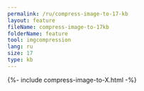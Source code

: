 ```yaml
---
permalink: /ru/compress-image-to-17-kb
layout: feature
fileName: compress-image-to-17kb
folderName: feature
tool: imgcompression
lang: ru
size: 17
type: kb
---
```


{%- include compress-image-to-X.html -%}

